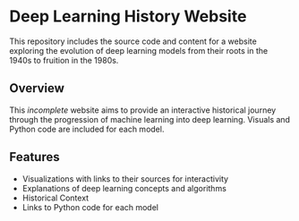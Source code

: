 # Deep Learning History Website

This repository includes the source code and content for a website exploring the evolution of deep learning models from their roots in the 1940s to fruition in the 1980s.

## Overview

This *incomplete* website aims to provide an interactive historical journey through the progression of machine learning into deep learning. Visuals and Python code are included for each model. 

## Features

* Visualizations with links to their sources for interactivity
* Explanations of deep learning concepts and algorithms
* Historical Context
* Links to Python code for each model

